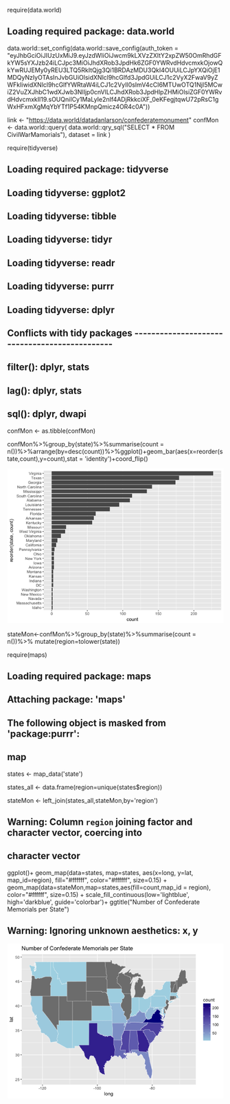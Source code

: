 require(data.world)

## Loading required package: data.world

data.world::set_config(data.world::save_config(auth_token = "eyJhbGciOiJIUzUxMiJ9.eyJzdWIiOiJwcm9kLXVzZXItY2xpZW50OmRhdGFkYW5sYXJzb24iLCJpc3MiOiJhdXRob3JpdHk6ZGF0YWRvdHdvcmxkOjowQkYwRUJEMy0yREU3LTQ5RkItQjg3Qi1BRDAzMDU3QkI4OUUiLCJpYXQiOjE1MDQyNzIyOTAsInJvbGUiOlsidXNlcl9hcGlfd3JpdGUiLCJ1c2VyX2FwaV9yZWFkIiwidXNlcl9hcGlfYWRtaW4iLCJ1c2VyIl0sImV4cCI6MTUwOTQ1NjI5MCwiZ2VuZXJhbC1wdXJwb3NlIjp0cnVlLCJhdXRob3JpdHlpZHMiOlsiZGF0YWRvdHdvcmxkIl19.sOUQniICy1MaLyIe2nIf4ADjRkkciXF_0eKFegjtqwU72pRsC1gWxHFxmXgMqYbYTf1P54KMnpQmicz4OR4c0A"))

link <- "https://data.world/datadanlarson/confederatemonument"
confMon <- data.world::query(
  data.world::qry_sql("SELECT * FROM CivilWarMamorials"),
  dataset = link
)

require(tidyverse)

## Loading required package: tidyverse

## Loading tidyverse: ggplot2
## Loading tidyverse: tibble
## Loading tidyverse: tidyr
## Loading tidyverse: readr
## Loading tidyverse: purrr
## Loading tidyverse: dplyr

## Conflicts with tidy packages ----------------------------------------------

## filter(): dplyr, stats
## lag():    dplyr, stats
## sql():    dplyr, dwapi

confMon <- as.tibble(confMon)

confMon%>%group_by(state)%>%summarise(count = n())%>%arrange(by=desc(count))%>%ggplot()+geom_bar(aes(x=reorder(state,count),y=count),stat = 'identity')+coord_flip()

![](ConfMon_files/figure-markdown_strict/unnamed-chunk-2-1.png)

stateMon<-confMon%>%group_by(state)%>%summarise(count = n())%>% mutate(region=tolower(state))

require(maps)

## Loading required package: maps

##
## Attaching package: 'maps'

## The following object is masked from 'package:purrr':
##
##     map

states <- map_data('state')

states_all <- data.frame(region=unique(states$region))

stateMon <- left_join(states_all,stateMon,by='region')

## Warning: Column `region` joining factor and character vector, coercing into
## character vector

ggplot()+
  geom_map(data=states, map=states,
                    aes(x=long, y=lat, map_id=region),
                    fill="#ffffff", color="#ffffff", size=0.15) +
  geom_map(data=stateMon,map=states,aes(fill=count,map_id = region),
                    color="#ffffff", size=0.15) +
    scale_fill_continuous(low='lightblue', high='darkblue',
                                 guide='colorbar')+
  ggtitle("Number of Confederate Memorials per State")

## Warning: Ignoring unknown aesthetics: x, y

![](ConfMon_files/figure-markdown_strict/unnamed-chunk-3-1.png)
